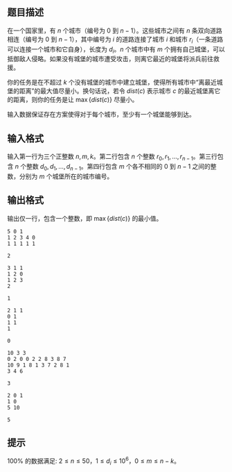 ## 题目描述
在一个国家里，有 $n$ 个城市（编号为 $0$ 到 $n-1$）。这些城市之间有 $n$ 条双向道路相连（编号为 $0$ 到 $n-1$），其中编号为 $i$ 的道路连接了城市 $i$ 和城市 $r_i$（一条道路可以连接一个城市和它自身），长度为 $d_i$。$n$ 个城市中有 $m$ 个拥有自己城堡，可以抵御敌人侵略。如果没有城堡的城市遭受攻击，则离它最近的城堡将派兵前往救援。

你的任务是在不超过 $k$ 个没有城堡的城市中建立城堡，使得所有城市中“离最近城堡的距离”的最大值尽量小。换句话说，若令 $dist(c)$ 表示城市 $c$ 的最近城堡离它的距离，则你的任务是让 $\max\{dist(c)\}$ 尽量小。

输入数据保证存在方案使得对于每个城市，至少有一个城堡能够到达。
## 输入格式
输入第一行为三个正整数 $n, m, k$。第二行包含 $n$ 个整数 $r_0,r_1,\ldots,r_{n-1}$。第三行包含 $n$ 个整数 $d_0,d_1,\ldots,d_{n-1}$。第四行包含 $m$ 个各不相同的 $0$ 到 $n-1$ 之间的整数，分别为 $m$ 个城堡所在的城市编号。
## 输出格式
输出仅一行，包含一个整数，即 $\max\{dist(c)\}$ 的最小值。

```input1
5 0 1
1 2 3 4 0
1 1 1 1 1
```

```output1
2
```

```input2
3 1 1
1 2 0
1 2 3
2
```

```output2
1
```

```input3
2 1 1  
0 1  
1 1  
1 
```

```output3
0
```

```input4
10 3 3
0 2 0 0 2 2 8 3 8 7
10 9 1 8 1 3 7 2 8 1
3 4 6
```

```output4
3
```

```input5
2 0 1
1 0
5 10
```

```output5
5
```
## 提示
$100\%$ 的数据满足: $2\leq n\leq 50$，$1\leq d_i\leq 10^6$，$0\leq m\leq n-k$。
